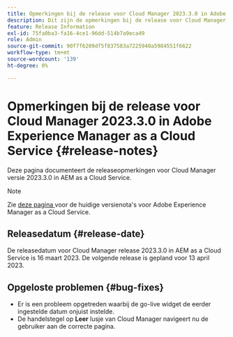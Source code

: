 ```yaml
---
title: Opmerkingen bij de release voor Cloud Manager 2023.3.0 in Adobe Experience Manager as a Cloud Service
description: Dit zijn de opmerkingen bij de release voor Cloud Manager 2023.3.0 in AEM as a Cloud Service.
feature: Release Information
exl-id: 75fa0ba3-fa16-4ce1-96dd-514b7a9eca49
role: Admin
source-git-commit: 90f7f6209df5f837583a7225940a5984551f6622
workflow-type: tm+mt
source-wordcount: '139'
ht-degree: 0%

---
```


# Opmerkingen bij de release voor Cloud Manager 2023.3.0 in Adobe Experience Manager as a Cloud Service {#release-notes}

Deze pagina documenteert de releaseopmerkingen voor Cloud Manager versie 2023.3.0 in AEM as a Cloud Service.

>[!NOTE]
>
>Zie [ deze pagina ](/help/release-notes/release-notes-cloud/release-notes-current.md) voor de huidige versienota&#39;s voor Adobe Experience Manager as a Cloud Service.

## Releasedatum {#release-date}

De releasedatum voor Cloud Manager release 2023.3.0 in AEM as a Cloud Service is 16 maart 2023. De volgende release is gepland voor 13 april 2023.

## Opgeloste problemen {#bug-fixes}

* Er is een probleem opgetreden waarbij de go-live widget de eerder ingestelde datum onjuist instelde.
* De handelstegel op **Leer** lusje van Cloud Manager navigeert nu de gebruiker aan de correcte pagina.
